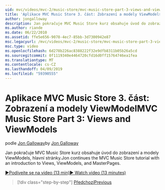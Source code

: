 ```yaml
---
uid: mvc/videos/mvc-2/music-store/mvc-music-store-part-3-views-and-viewmodels
title: 'Aplikace MVC Music Store 3. část: Zobrazení a modely ViewModels | Dokumentace Microsoftu'
author: jongalloway
description: Jan pokračuje MVC Music Store kurz obsahuje úvod do zobrazení a modely ViewModels, hlavní stránky.
ms.author: riande
ms.date: 06/22/2010
ms.assetid: ffe5e656-9078-4ec7-85bb-3d7300942e87
msc.legacyurl: /mvc/videos/mvc-2/music-store/mvc-music-store-part-3-views-and-viewmodels
msc.type: video
ms.openlocfilehash: 6d278b226ac8388222f32e9dfb8311b05b26a5cd
ms.sourcegitcommit: 0f1119340e4464720cfd16d0ff15764746ea1fea
ms.translationtype: MT
ms.contentlocale: cs-CZ
ms.lasthandoff: 04/09/2019
ms.locfileid: "59390555"
---
```

# <a name="mvc-music-store-part-3-views-and-viewmodels"></a><span data-ttu-id="917a0-103">Aplikace MVC Music Store 3. část: Zobrazení a modely ViewModel</span><span class="sxs-lookup"><span data-stu-id="917a0-103">MVC Music Store Part 3: Views and ViewModels</span></span>

<span data-ttu-id="917a0-104">podle [Jon Galloway](https://github.com/jongalloway)</span><span class="sxs-lookup"><span data-stu-id="917a0-104">by [Jon Galloway](https://github.com/jongalloway)</span></span>

<span data-ttu-id="917a0-105">Jan pokračuje MVC Music Store kurz obsahuje úvod do zobrazení a modely ViewModels, hlavní stránky.</span><span class="sxs-lookup"><span data-stu-id="917a0-105">Jon continues the MVC Music Store tutorial with an introduction to Views, ViewModels, and MasterPages.</span></span>

[<span data-ttu-id="917a0-106">&#9654;Podívejte se na video (13 min)</span><span class="sxs-lookup"><span data-stu-id="917a0-106">&#9654; Watch video (13 minutes)</span></span>](https://channel9.msdn.com/Blogs/ASP-NET-Site-Videos/mvc-music-store-part-3-views-and-viewmodels)

> [!div class="step-by-step"]
> [<span data-ttu-id="917a0-107">Předchozí</span><span class="sxs-lookup"><span data-stu-id="917a0-107">Previous</span></span>](mvc-music-store-part-2-controllers.md)
